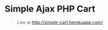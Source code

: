 # Simple Ajax PHP Cart
> Live at <a href="http://simple-cart.herokuapp.com/" target="_blank">http://simple-cart.herokuapp.com/</a>
